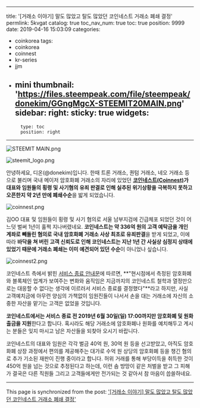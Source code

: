 
---
title: '[거래소 이야기] 말도 많았고 탈도 많았던 코인네스트 거래소 폐쇄 결정'
permlink: 5kvgat
catalog: true
toc_nav_num: true
toc: true
position: 9999
date: 2019-04-16 15:03:09
categories:
- coinkorea
tags:
- coinkorea
- coinnest
- kr-series
- jjm
- mini
thumbnail: 'https://files.steempeak.com/file/steempeak/donekim/GGngMgcX-STEEMIT20MAIN.png'
sidebar:
    right:
        sticky: true
widgets:
    -
        type: toc
        position: right
---


![STEEMIT MAIN.png](https://files.steempeak.com/file/steempeak/donekim/GGngMgcX-STEEMIT20MAIN.png)

![steemit_logo.png](https://files.steempeak.com/file/steempeak/donekim/sTppmDn2-steemit_logo.png)

안녕하세요, 디온(@donekim)입니다. 한때 트론 거래소, 퀀텀 거래소, 네오 거래소 등으로 불리며 국내 메이저 암호화폐 거래소의 자리에 있었던 **[코인네스트(Coinnest)](https://www.coinnest.co.kr/)가 대표와 임원들의 횡령 및 사기혐의 유죄 판결로 인해 실추된 위기상황을 극복하지 못하고 오픈한지 약 2년 만에 폐쇄수순**을 밟게 되었습니다.


![coinnest.png](https://cdn.steemitimages.com/DQmVcnDDzhSmyTRG7ZSTQQChmss7b45333HitnZR8rhsFsz/coinnest.png)

김OO 대표 및 임원들이 횡령 및 사기 혐의로 서울 남부지검에 긴급체포 되었던 것이 어느덧 벌써 1년이 훌쩍 지나버렸네요.  **코인네스트는 약 336억 원의 고객 예탁금을 개인 계좌로 빼돌린 혐의로 국내 암호화폐 거래소 사상 최초로 유죄판결**을 받게 되었고, 이에 따라 **바닥을 쳐 버린 고객 신뢰도로 인해 코인네스트는 지난 1년 간 사실상 심정지 상태에 있었기 때문에 거래소 폐쇄는 이미 예견되어 있던 수순**이 아니었나 싶습니다. 

![coinnest2.png](https://cdn.steemitimages.com/DQmPETYvk4X3A9eddCq4gSFoXofmxFBaMnq6mUS52ZLyWBQ/coinnest2.png)

코인네스트 측에서 밝힌 [서비스 종료 안내문](https://www.coinnest.co.kr/gonggao/316.html)에 따르면, **"현시점에서 측정된 암호화폐와 블록체인 업계가 보여주는 변화와 움직임은 지금까지의 코인네스트 철학과 열정만으로는 대응할 수 없다는 생각에 이르러서 서비스 종료를 결정했다"**라고 하지만, 사실 고객예치금에 아무런 양심의 가책없이 임원진들이 나서서 손을 대는 거래소에 자신의 소중한 자산을 맡기는 고객은 없었을 것입니다.

**코인네스트에서는 서비스 종료 전 2019년 6월 30일(일) 17:00까지만 암호화폐 및 원화출금을 지원**한다고 합니다. 혹시라도 해당 거래소에 암호화폐나 원화를 예치해두고 계시는 분들은 잊지 마시고 남은 자산들을 되찾아 오시기 바랍니다. 

코인네스트의 대표와 임원은 각각 벌금 40억 원, 30억 원 등을 선고받았고, 아직도 암호화폐 상장 과정에서 편의를 제공해주는 대가로 수억 원 상당의 암호화폐 등을 챙긴 혐의로 추가 기소된 재판이 진행 중이라고 합니다. 허위 거래를 통해 부당이득을 취득한 것이 450억 원을 넘는 것으로 추정된다고 하는데, 이런 솜 방망이 같은 처벌을 받고 그 피해가 결국은 다른 직원들 그리고 고객들에게만 전가되는 것 같아서 참 마음이 씁쓸하네요.

- - -

This page is synchronized from the post: ['[거래소 이야기] 말도 많았고 탈도 많았던 코인네스트 거래소 폐쇄 결정'](https://steemit.com/@donekim/5kvgat)
